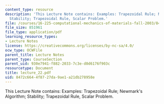 ```yaml
---
content_type: resource
description: 'This Lecture Note contains: Examples: Trapezoidal Rule; Newmark''s Algorithm;
  Stability; Trapezoidal Rule, Scalar Problem.'
file: /courses/16-225-computational-mechanics-of-materials-fall-2003/8472c6644f8727da9ae1a21db278958e_lecture_22.pdf
file_size: 851961
file_type: application/pdf
learning_resource_types:
- Lecture Notes
license: https://creativecommons.org/licenses/by-nc-sa/4.0/
ocw_type: OCWFile
parent_title: Lecture Notes
parent_type: CourseSection
parent_uid: 930e7941-f882-2033-7c3e-d0d6176f903c
resourcetype: Document
title: lecture_22.pdf
uid: 8472c664-4f87-27da-9ae1-a21db278958e
---
```

This Lecture Note contains: Examples: Trapezoidal Rule; Newmark's Algorithm; Stability; Trapezoidal Rule, Scalar Problem.